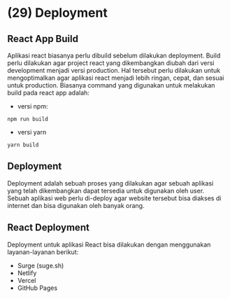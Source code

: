 # (29) Deployment

## React App Build

Aplikasi react biasanya perlu dibuild sebelum dilakukan deployment. Build perlu dilakukan agar project react yang dikembangkan diubah dari versi development menjadi versi production. Hal tersebut perlu dilakukan untuk mengoptimalkan agar aplikasi react menjadi lebih ringan, cepat, dan sesuai untuk production. Biasanya command yang digunakan untuk melakukan build pada react app adalah:

- versi npm:

```
npm run build
```

- versi yarn

```
yarn build
```

## Deployment

Deployment adalah sebuah proses yang dilakukan agar sebuah aplikasi yang telah dikembangkan dapat tersedia untuk digunakan oleh user. Sebuah aplikasi web perlu di-deploy agar website tersebut bisa diakses di internet dan bisa digunakan oleh banyak orang.

## React Deployment

Deployment untuk aplikasi React bisa dilakukan dengan menggunakan layanan-layanan berikut:

- Surge (suge.sh)
- Netlify
- Vercel
- GitHub Pages
